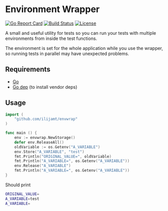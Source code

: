 Environment Wrapper
===================

[![Go Report Card](https://goreportcard.com/badge/github.com/ilijamt/envwrap)](https://goreportcard.com/report/github.com/ilijamt/envwrap) [![Build Status](https://travis-ci.org/ilijamt/envwrap.svg?branch=master)](https://travis-ci.org/ilijamt/envwrap) [![License](https://img.shields.io/badge/License-MIT-blue.svg)](https://github.com/ilijamt/envwrap/blob/master/LICENSE)

A small and useful utility for tests so you can run your tests with multiple environments from inside the test functions.

The environment is set for the whole application while you use the wrapper, so running tests in parallel may have unexpected problems.

## Requirements

* [Go](https://golang.org/doc/install)
* [Go dep](https://github.com/golang/dep) (to install vendor deps)

## Usage

```go
import (
    "github.com/ilijamt/envwrap"
)

func main () {
    env := envwrap.NewStorage()
    defer env.ReleaseAll()
    oldVariable := os.Getenv("A_VARIABLE")
    env.Store("A_VARIABLE", "test")
    fmt.Println("ORIGINAL_VALUE=", oldVariable)
    fmt.Println("A_VARIABLE=", os.Getenv("A_VARIABLE"))
    env.Release("A_VARIABLE")
    fmt.Println("A_VARIABLE=", os.Getenv("A_VARIABLE"))
}
```

Should print 
```bash
ORIGINAL_VALUE=
A_VARIABLE=test
A_VARIABLE=
```